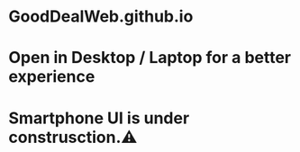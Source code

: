# GoodDealWeb.github.io
# Open in Desktop / Laptop for a better experience
# Smartphone UI is under construsction.⚠
